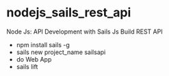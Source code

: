 # nodejs_sails_rest_api
 Node Js: API Development with Sails Js Build REST API

- npm install sails -g
- sails new project_name sailsapi
- do Web App
- sails lift